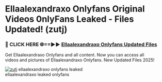 # Ellaalexandraxo Onlyfans Original Videos 0nlyFans Leaked - Files Updated! (zutj)

<h3>🔴 CLICK HERE 🌐==►► <a href="https://tinyurl.com/ms9xzufz" rel="nofollow">Ellaalexandraxo Onlyfans Updated Files</a></h3>

Get Ellaalexandraxo Onlyfans and all content. Now you can access all videos and pictures of Ellaalexandraxo Onlyfans. New Updated Files 2025!

[![zutj](https://i.imgur.com/ppqm5kG.gif)](https://tinyurl.com/ms9xzufz)
ellaalexandraxo onlyfans leaked<br>
ellaalexandraxo leaked onlyfans